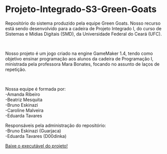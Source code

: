 # Projeto-Integrado-S3-Green-Goats
<p>Repositório do sistema produzido pela equipe Green Goats. Nosso recurso está sendo desenvolvido para a cadeira de Projeto Integrado I, do curso de Sistemas e Mídias Digitais (SMD), da Universidade Federal do Ceará (UFC). </p><br>
<p>Nosso projeto é um jogo criado na engine GameMaker 1.4, tendo como objetivo ensinar programação aos alunos da cadeira de Programação I, ministrada pela professora Mara Bonates, focando no assunto de laços de repetição. </p><br>
<p>Nossa equipe é formada por: <br>
  -Amanda Ribeiro <br>
  -Beatriz Mesquita <br>
  -Bruno Eskinazi <br>
  -Caroline Malveira <br>
  -Eduarda Tavares </p>
<p>Responsáveis pela administração do repositório: <br>
  -Bruno Eskinazi (Guarjaca) <br>
  -Eduarda Tavares (D00dinka)</p>

<a href="https://drive.google.com/drive/folders/1X0EZq0qilENbWgePb7Sr6Snv6jQ-BaZ-" target="_blank">Baixe o executável do projeto!</a>
